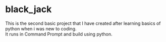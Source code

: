 # black_jack
This is the second basic project that I have created after learning basics of python when i was new to coding.     
It runs in Command Prompt and build using python.

